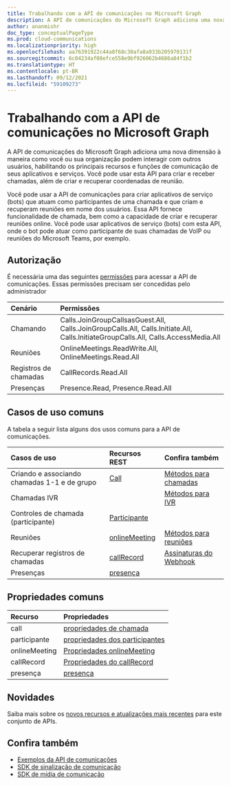 ```yaml
---
title: Trabalhando com a API de comunicações no Microsoft Graph
description: A API de comunicações do Microsoft Graph adiciona uma nova dimensão à maneira como seus aplicativos e serviços podem interagir com os usuários, ativando os recursos de voz e vídeo.
author: ananmishr
doc_type: conceptualPageType
ms.prod: cloud-communications
ms.localizationpriority: high
ms.openlocfilehash: aa76391922c44a8f68c30afa8a933b205970131f
ms.sourcegitcommit: 6c04234af08efce558e9bf926062b4686a84f1b2
ms.translationtype: HT
ms.contentlocale: pt-BR
ms.lasthandoff: 09/12/2021
ms.locfileid: "59109273"
---
```

# <a name="working-with-the-communications-api-in-microsoft-graph"></a>Trabalhando com a API de comunicações no Microsoft Graph

A API de comunicações do Microsoft Graph adiciona uma nova dimensão à maneira como você ou sua organização podem interagir com outros usuários, habilitando os principais recursos e funções de comunicação de seus aplicativos e serviços. Você pode usar esta API para criar e receber chamadas, além de criar e recuperar coordenadas de reunião.

Você pode usar a API de comunicações para criar aplicativos de serviço (bots) que atuam como participantes de uma chamada e que criam e recuperam reuniões em nome dos usuários.
Essa API fornece funcionalidade de chamada, bem como a capacidade de criar e recuperar reuniões online. Você pode usar aplicativos de serviço (bots) com esta API, onde o bot pode atuar como participante de suas chamadas de VoIP ou reuniões do Microsoft Teams, por exemplo.

## <a name="authorization"></a>Autorização

É necessária uma das seguintes [permissões](/graph/permissions-reference#calls-permissions) para acessar a API de comunicações. Essas permissões precisam ser concedidas pelo administrador

| Cenário                 | Permissões                                  |
|:------------------------------------|:---------------------------------------------|
| Chamando                 | Calls.JoinGroupCallsasGuest.All, Calls.JoinGroupCalls.All, Calls.Initiate.All, Calls.InitiateGroupCalls.All, Calls.AccessMedia.All |
| Reuniões                 | OnlineMeetings.ReadWrite.All, OnlineMeetings.Read.All |
| Registros de chamadas             | CallRecords.Read.All |
| Presenças             | Presence.Read, Presence.Read.All |

## <a name="common-use-cases"></a>Casos de uso comuns

A tabela a seguir lista alguns dos usos comuns para a API de comunicações.

| Casos de uso                         | Recursos REST                                 | Confira também  |
|:------------------------------------|:---------------------------------------------|:----------|
| Criando e associando chamadas 1-1 e de grupo   | [Call](/graph/api/resources/call?view=graph-rest-v1.0)| [Métodos para chamadas](/graph/api/resources/call?view=graph-rest-v1.0#methods)| 
|Chamadas IVR   |     | [Métodos para IVR](/graph/api/resources/calls-api-ivr-overview?view=graph-rest-v1.0)
| Controles de chamada (participante) | [Participante](/graph/api/resources/participant?view=graph-rest-v1.0)   ||
|Reuniões|[onlineMeeting](/graph/api/resources/onlinemeeting?view=graph-rest-v1.0)| [Métodos para reuniões](/graph/api/resources/onlinemeeting?view=graph-rest-v1.0#methods)|
| Recuperar registros de chamadas | [callRecord](/graph/api/resources/callrecords-callrecord?view=graph-rest-1.0) | [Assinaturas do Webhook](/graph/api/resources/webhooks?view=graph-rest-1.0) |
|Presenças|[presença](/graph/api/resources/presence?view=graph-rest-v1.0)||

## <a name="common-properties"></a>Propriedades comuns

| Recurso                | Propriedades                             |
|:------------------------------------|:---------------------------------------------|
| call                               | [propriedades de chamada](/graph/api/resources/call?view=graph-rest-v1.0#properties)  |
| participante                         | [propriedades dos participantes](/graph/api/resources/participant?view=graph-rest-v1.0#properties) |
| onlineMeeting                            | [Propriedades onlineMeeting](/graph/api/resources/onlinemeeting?view=graph-rest-v1.0#properties)                     |
| callRecord | [Propriedades do callRecord](/graph/api/resources/callrecords-callrecord#properties) |
|presença|[presença](/graph/api/resources/presence?view=graph-rest-v1.0)|

## <a name="whats-new"></a>Novidades
Saiba mais sobre os [novos recursos e atualizações mais recentes](/graph/whats-new-overview) para este conjunto de APIs.

## <a name="see-also"></a>Confira também

- [Exemplos da API de comunicações](https://github.com/microsoftgraph/microsoft-graph-comms-samples/)
- [SDK de sinalização de comunicação](https://www.nuget.org/packages/Microsoft.Graph.Communications.Calls)
- [SDK de mídia de comunicação](https://www.nuget.org/packages/Microsoft.Graph.Communications.Calls.Media)
